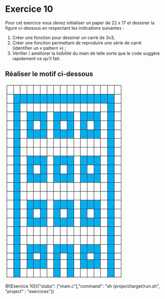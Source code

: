 # Exercice 10

Pour cet exercice vous devez initialiser un paper de 22 x 17 et dessiner la figure ci-dessous en respectant les indications suivantes :
1. Créer une fonction pour dessiner un carré de 3x3;
2. Créer une fonction permettant de reproduire une série de carré (identifier un « pattern ») ;
3. Vérifier / améliorer la lisibilité du main de telle sorte que le code suggère rapidement ce qu’il fait.


## Réaliser le motif ci-dessous

![motif](img/ex10.JPG)

@[Exercice 10]({"stubs": ["main.c"],"command": "sh /project/target/run.sh", "project" : "exercices"})
